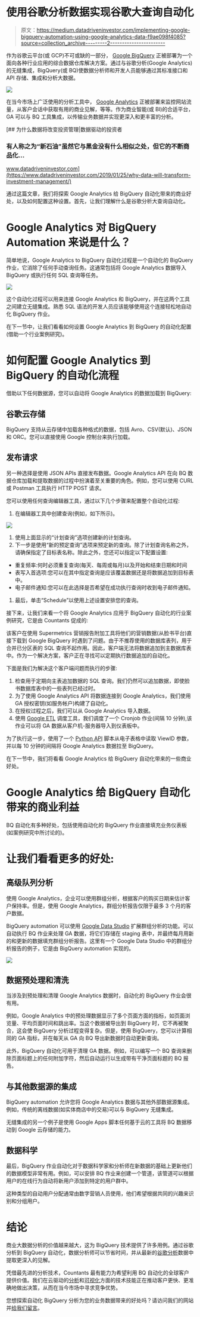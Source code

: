 # 使用谷歌分析数据实现谷歌大查询自动化

> 原文：<https://medium.datadriveninvestor.com/implementing-google-bigquery-automation-using-google-analytics-data-f9ae098f4085?source=collection_archive---------2----------------------->

作为谷歌云平台(或 GCP)不可或缺的一部分， [Google BigQuery](https://cloud.google.com/bigquery/) 正被部署为一个面向各种行业应用的综合数据仓库解决方案。通过与谷歌分析(Google Analytics)的无缝集成，BigQuery(或 BQ)使数据分析师和开发人员能够通过其标准接口和 API 存储、集成和分析大数据。

![](img/814c36cd6cf3f038bd4fe6fe31b7c32f.png)

在当今市场上广泛使用的分析工具中， [Google Analytics](https://analytics.google.com/analytics/web/) 正被部署来监控网站流量，从客户会话中获取有用的商业见解，等等。作为商业智能(或 BI)的合适平台，GA 可以与 BQ 工具集成，以传输业务数据并实现更深入和更丰富的分析。

[](https://www.datadriveninvestor.com/2019/01/25/why-data-will-transform-investment-management/) [## 为什么数据将改变投资管理|数据驱动的投资者

### 有人称之为“新石油”虽然它与黑金没有什么相似之处，但它的不断商品化…

www.datadriveninvestor.com](https://www.datadriveninvestor.com/2019/01/25/why-data-will-transform-investment-management/) 

通过这篇文章，我们将探索 Google Analytics 给 BigQuery 自动化带来的商业好处，以及如何配置这种设置。首先，让我们理解什么是谷歌分析大查询自动化。

# Google Analytics 对 BigQuery Automation 来说是什么？

简单地说，Google Analytics to BigQuery 自动化过程是一个自动化的 BigQuery 作业，它消除了任何手动查询任务。这通常包括将 Google Analytics 数据导入 BigQuery 或执行任何 SQL 查询等任务。

![](img/7b2134dd1e89317551b235835d7a77a5.png)

这个自动化过程可以用来连接 Google Analytics 和 BigQuery，并在这两个工具之间建立无缝集成。熟悉 SQL 语法的开发人员应该能够使用这个连接轻松地自动化 BigQuery 作业。

在下一节中，让我们看看如何设置 Google Analytics 到 BigQuery 的自动化配置(借助一个行业案例研究)。

# 如何配置 Google Analytics 到 BigQuery 的自动化流程

借助以下任何数据源，您可以自动将 Google Analytics 的数据加载到 BigQuery:

## 谷歌云存储

BigQuery 支持从云存储中加载各种格式的数据，包括 Avro、CSV(默认)、JSON 和 ORC。您可以直接使用 Google 控制台来执行加载。

## 发布请求

另一种选择是使用 JSON APIs 直接发布数据。Google Analytics API 在向 BQ 数据仓库加载和提取数据的过程中扮演着至关重要的角色。例如，您可以使用 CURL 或 Postman 工具执行 HTTP POST 请求。

您可以使用任何查询编辑器工具，通过以下几个步骤来配置整个自动化过程:

1.  在编辑器工具中创建查询(例如，如下所示)。

![](img/f601be1b688109a8c7a83632e8a05834.png)

1.  使用上面显示的“计划查询”选项创建新的计划查询。
2.  下一步是使用“新的预定查询”选项来预定新的查询。除了计划查询名称之外，请确保指定了目标表名称。除此之外，您还可以指定以下配置设置:

*   重复频率:何时必须重复查询(每天、每周或每月)以及开始和结束日期和时间
*   表写入首选项:您可以在其中指定查询是应该覆盖数据还是将数据追加到目标表中。
*   电子邮件通知:您可以在此选择是否希望在成功执行查询时收到电子邮件通知。

1.  最后，单击“Schedule”以使用上述设置安排您的查询。

接下来，让我们来看一个将 Google Analytics 应用于 BigQuery 自动化的行业案例研究，它是由 Countants 促成的:

该客户在使用 Supermetrics 营销报告附加工具将他们的营销数据(从脸书平台)直接下载到 Google BigQuery 时遇到了问题。由于不推荐使用的数据库表列，用于合并已分区表的 SQL 查询不起作用。因此，客户端无法将数据追加到主数据库表中。作为一个解决方案，客户正在寻找可以定期执行数据追加的自动化。

下面是我们为解决这个客户端问题而执行的步骤:

1.  检查用于定期向主表追加数据的 SQL 查询。我们仍然可以追加数据，即使脸书数据库表中的一些表列已经过时。
2.  为了使用 Google Analytics API 将数据连接到 Google Analytics，我们使用 GA 授权密钥(如服务帐户)构建了自动化。
3.  在授权过程之后，我们可以从 Google Analytics 导入数据。
4.  使用 [Google ETL](https://www.alooma.com/integrations/google-cloud-storage) 调度工具，我们调度了一个 Cronjob 作业(间隔 10 分钟),该作业可以将 GA 数据从客户机-服务器导入到仪表板中。

为了执行这一步，使用了一个 [Python API](https://realpython.com/tutorials/api/) 脚本从电子表格中读取 ViewID 参数，并以每 10 分钟的间隔将 Google Analytics 数据拉至 BigQuery。

在下一节中，我们将看看 Google Analytics 给 BigQuery 自动化带来的一些商业好处。

# Google Analytics 给 BigQuery 自动化带来的商业利益

BQ 自动化有多种好处，包括使用自动化的 BigQuery 作业直接填充业务仪表板(如案例研究中所讨论的)。

# 让我们看看更多的好处:

## 高级队列分析

使用 Google Analytics，企业可以使用群组分析，根据客户的购买日期来估计客户保持率。但是，使用 Google Analytics，群组分析报告仅限于最多 3 个月的客户数据。

BigQuery automation 可以使用 [Google Data Studio](https://datastudio.google.com/) 扩展群组分析的功能。可以自动执行 BQ 作业来处理 GA 数据，将它们存储在 staging 表中，并最终每月用新的和更新的数据填充群组分析报告。这里有一个 Google Data Studio 中的群组分析报告的例子，它是由 BigQuery automation 实现的。

![](img/697869790cfd5ce2ffe9e0a0a3eb2e50.png)

## 数据预处理和清洗

当涉及到预处理和清理 Google Analytics 数据时，自动化的 BigQuery 作业会很有用。

例如，Google Analytics 中的预处理数据显示了多个页面方面的指标，如页面浏览量、平均页面时间和跳出率。当这个数据被导出到 BigQuery 时，它不再被聚合，这会使 BigQuery 分析过程变得复杂。但是，使用 BigQuery，您可以计算相同的 GA 指标，并在每天从 GA 向 BQ 导出新数据时自动更新查询。

此外，BigQuery 自动化可用于清理 GA 数据。例如，可以编写一个 BQ 查询来删除页面标题上的任何附加字符，然后自动运行以生成带有干净页面标题的 BQ 报告。

## 与其他数据源的集成

BigQuery automation 允许您将 Google Analytics 数据与其他外部数据源集成。例如，传统的离线数据(如实体商店中的交易)可以与 BigQuery 无缝集成。

无缝集成的另一个例子是使用 Google Apps 脚本任何基于云的工具将 BQ 数据移动到 Google 云存储的能力。

## 数据科学

最后，BigQuery 作业自动化对于数据科学家和分析师在新数据的基础上更新他们的数据模型非常有用。例如，可以安排 BQ 作业来创建一个管道，该管道可以根据用户的在线行为自动将新用户添加到特定的用户群中。

这种类型的自动用户分配通常由数字营销人员使用，他们希望根据共同的兴趣来识别和分组用户。

# 结论

商业大数据分析的价值越来越大，这为 BigQuery 技术提供了许多用例。通过谷歌分析到 BigQuery 自动化，数据分析师可以节省时间，并从最新的[谷歌分析](https://www.countants.com/blogs/conversion-analysis-in-datalab-with-google-analytics-data/?utm_medium=social&utm_source=medium&utm_campaign=Traffic&utm_medium=social&utm_source=Medium&utm_campaign=Traffic)数据中提取更深入的见解。

凭借最先进的分析技术，Countants 最有能力为希望利用 BQ 自动化的全球客户提供价值。我们在云驱动的[分析](https://www.countants.com/blogs/business-benefits-of-cross-domain-tracking-using-google-analytics/?utm_medium=social&utm_source=medium&utm_campaign=Traffic&utm_medium=social&utm_source=Medium&utm_campaign=Traffic)和[可视化](https://www.countants.com/blogs/data-visualization-how-it-is-going-to-evolve-into-the-future/?utm_medium=social&utm_source=medium&utm_campaign=Traffic&utm_medium=social&utm_source=Medium&utm_campaign=Traffic)方面的技术技能正在推动客户更快、更准确地做出决策，从而在当今市场中寻求竞争优势。

您想探索自动化 BigQuery 分析为您的业务数据带来的好处吗？请访问我们的网站并[给我们留言](https://www.countants.com/contact-us/?utm_medium=social&utm_source=Medium&utm_campaign=Traffic)。